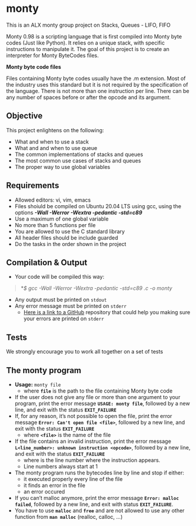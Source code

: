 # monty
This is an ALX monty group project on Stacks, Queues - LIFO, FIFO

Monty 0.98 is a scripting language that is first compiled into Monty byte codes (Just like Python). It relies on a unique stack, with specific instructions to manipulate it. The goal of this project is to create an interpreter for Monty ByteCodes files.

**Monty byte code files**

Files containing Monty byte codes usually have the .m extension. Most of the industry uses this standard but it is not required by the specification of the language. There is not more than one instruction per line. There can be any number of spaces before or after the opcode and its argument.

## Objective
This project enlightens on the following:
- What and when to use a stack
- What and and when to use queue
- The common implementations of stacks and queues
- The most common use cases of stacks and queues
- The proper way to use global variables

## Requirements
- Allowed editors: vi, vim, emacs
- Files shoiuld be compiled on Ubuntu 20.04 LTS using gcc, using the options _**-Wall -Werror -Wextra -pedantic -std=c89**_
- Use a maximum of one global variable
- No more than 5 functions per file
- You are allowed to use the C standard library
- All header files should be include guarded
- Do the tasks in the order shown in the project

## Compilation & Output
- Your code will be compiled this way:
> **$ gcc -Wall -Werror -Wextra -pedantic -std=c89 *.c -o monty**
- Any output must be printed on `stdout`
- Any error message must be printed on `stderr`
  - [Here is a link to a GitHub](https://github.com/sickill/stderred) repository that could help you making sure your errors are printed on `stderr`

## Tests
We strongly encourage you to work all together on a set of tests

## The monty program
- **Usage:** `monty file`
  - where **`file`** is the path to the file containing Monty byte code
- If the user does not give any file or more than one argument to your program, print the error message **`USAGE: monty file`**, followed by a new line, and exit with the status **`EXIT_FAILURE`**
- If, for any reason, it’s not possible to open the file, print the error message **`Error: Can't open file <file>`**, followed by a new line, and exit with the status **`EXIT_FAILURE`**
  - where **`<file>`** is the name of the file
- If the file contains an invalid instruction, print the error message **`L<line_number>: unknown instruction <opcode>`**, followed by a new line, and exit with the status **`EXIT_FAILURE`**
  - where is the line number where the instruction appears.
  - Line numbers always start at 1
- The monty program runs the bytecodes line by line and stop if either:
  - it executed properly every line of the file
  - it finds an error in the file
  - an error occured
- If you can’t malloc anymore, print the error message **`Error: malloc failed`**, followed by a new line, and exit with status **`EXIT_FAILURE`**.
- You have to use **`malloc`** and **`free`** and are not allowed to use any other function from **`man malloc`** (realloc, calloc, …)
